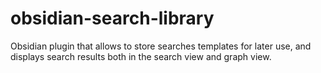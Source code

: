 # obsidian-search-library
Obsidian plugin that allows to store searches templates for later use, and displays search results both in the search view and graph view.
